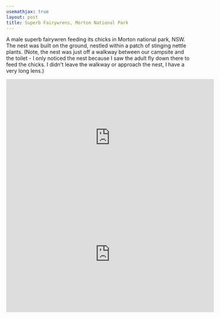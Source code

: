 ```yaml
---
usemathjax: true
layout: post
title: Superb Fairywrens, Morton National Park
---
```



A male superb fairywren feeding its chicks in Morton national park, NSW. The nest was built on the ground, nestled within a patch of stinging nettle plants. (Note, the nest was just off a walkway between our campsite and the toilet - I only noticed the nest because I saw the adult fly down there to feed the chicks. I didn't leave the walkway or approach the nest, I have a very long lens.)

<iframe width="560" height="315" src="https://www.youtube.com/embed/91d2dlK1118" title="YouTube video player" frameborder="0" allow="accelerometer; autoplay; clipboard-write; encrypted-media; gyroscope; picture-in-picture" allowfullscreen></iframe>

<iframe width="560" height="315" src="https://www.youtube.com/embed/0_mFEeNI9uw" title="YouTube video player" frameborder="0" allow="accelerometer; autoplay; clipboard-write; encrypted-media; gyroscope; picture-in-picture" allowfullscreen></iframe>

